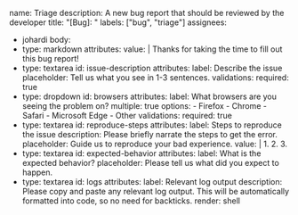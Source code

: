 name: Triage
description: A new bug report that should be reviewed by the developer
title: "[Bug]: "
labels: ["bug", "triage"]
assignees:
  - johardi
body:
  - type: markdown
    attributes:
      value: |
        Thanks for taking the time to fill out this bug report!
  - type: textarea
    id: issue-description
    attributes:
      label: Describe the issue
      placeholder: Tell us what you see in 1-3 sentences.
    validations:
      required: true
  - type: dropdown
    id: browsers
    attributes:
      label: What browsers are you seeing the problem on?
      multiple: true
      options:
        - Firefox
        - Chrome
        - Safari
        - Microsoft Edge
        - Other
      validations:
        required: true
  - type: textarea
    id: reproduce-steps
    attributes:
      label: Steps to reproduce the issue
      description: Please briefly narrate the steps to get the error.
      placeholder: Guide us to reproduce your bad experience.
      value: |
        1. 
        2. 
        3. 
  - type: textarea
    id: expected-behavior
    attributes:
      label: What is the expected behavior?
      placeholder: Please tell us what did you expect to happen.
  - type: textarea
    id: logs
    attributes:
      label: Relevant log output
      description: Please copy and paste any relevant log output. This will be automatically formatted into code, so no need for backticks.
      render: shell
